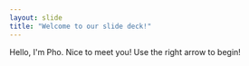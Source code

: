 ```yaml
---
layout: slide
title: "Welcome to our slide deck!"
---
```

Hello, I'm Pho. Nice to meet you!
Use the right arrow to begin!
